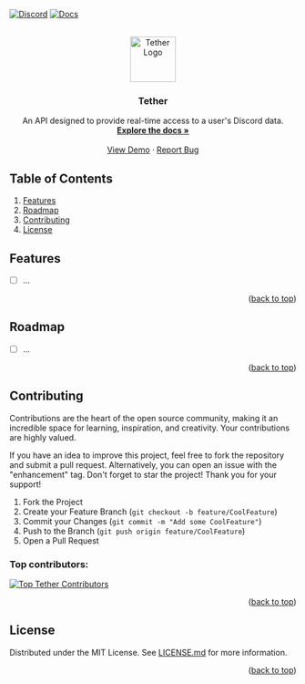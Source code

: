 <a id="readme-top"></a>

<!-- Shields -->
[![Discord](https://discord.com/api/guilds/1282396166419648656/widget.png)](https://discord.usetether.rest)
[![Docs](https://img.shields.io/badge/Docs-darkgreen.svg)](https://git.rainnny.club/Rainnny/Tether/wiki)

<!-- Greeting -->
<br />
<div align="center">
  <a href="https://github.com/othneildrew/Best-README-Template">
    <img src="/Rainnny/Tether/src/branch/master/images/tether.png" alt="Tether Logo" width="80" height="80">
  </a>

<h3 align="center">Tether</h3>
  <p align="center">
    An API designed to provide real-time access to a user's Discord data.
    <br />
    <a href="/Rainnny/Tether/wiki"><strong>Explore the docs »</strong></a>
    <br />
    <br />
    <a href="https://api.usetether.rest/user/504147739131641857">View Demo</a>
    ·
    <a href="/Rainnny/Tether/issues/new">Report Bug</a>
  </p>
</div>

<!-- Table of Contents -->
## Table of Contents
1. [Features](#features)
2. [Roadmap](#roadmap)
3. [Contributing](#contributing)
4. [License](#license)

<!-- Features -->
## Features
- [ ] ...

<p align="right">(<a href="#readme-top">back to top</a>)</p>

<!-- Roadmap -->
## Roadmap
- [ ] ...

<p align="right">(<a href="#readme-top">back to top</a>)</p>

<!-- Contributing -->
## Contributing

Contributions are the heart of the open source community, making it an incredible space for learning, inspiration, and
creativity. Your contributions are highly valued.

If you have an idea to improve this project, feel free to fork the repository and submit a pull request. Alternatively,
you can open an issue with the "enhancement" tag. Don't forget to star the project! Thank you for your support!

1. Fork the Project
2. Create your Feature Branch (`git checkout -b feature/CoolFeature`)
3. Commit your Changes (`git commit -m "Add some CoolFeature"`)
4. Push to the Branch (`git push origin feature/CoolFeature`)
5. Open a Pull Request

### Top contributors:
<a href="https://github.com/Rainnny7/Tether/graphs/contributors">
  <img src="https://contrib.rocks/image?repo=Rainnny7/Tether" alt="Top Tether Contributors" />
</a>

<p align="right">(<a href="#readme-top">back to top</a>)</p>

<!-- License -->
## License
Distributed under the MIT License. See <a href="/Rainnny/Tether/src/branch/master/LICENSE.md">LICENSE.md</a> for more information.

<p align="right">(<a href="#readme-top">back to top</a>)</p>